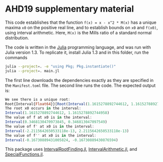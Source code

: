 # AHD19 supplementary material

This code establishes that the function `f(x) = x - x^2 * M(x)` has a unique
maxima `x0` on the positive real line, and to establish bounds on `x0` and
`f(x0)`, using interval arithmetic. Here, `M(x)` is the Mills ratio of a
standard normal distribution.

The code is written in the [Julia](https://julialang.org/) programming language,
and was run with Julia version 1.3. To replicate it, install Julia 1.3 and in
this folder, run the commands

```bash
julia --project=. -e "using Pkg; Pkg.instantiate()"
julia --project=. main.jl
```

The first line downloads the dependencies exactly as they are specified in the
`Manifest.toml` file. The second line runs the code. The expected output is:

```julia
We see there is a unique root:
Root{Interval{Float64}}[Root(Interval(1.1615278892744612, 1.1615278892744958), :unique)]
The root x0 occurs in the interval:
Interval(1.1615278892744612, 1.1615278892744958)
The value of f at x0 is in the interval:
Interval(0.3468130470973845, 0.346813047097549)
The value of f' at x0 is in the interval:
Interval(-2.2115642650533118e-13, 2.2115642650533118e-13)
The value of f'' at x0 is in the interval:
Interval(-0.16730889431005824, -0.16730889430876594)
```

This package uses
[IntervalRootFinding.jl](https://github.com/JuliaIntervals/IntervalRootFinding.jl),
[IntervalArithmetic.jl](https://github.com/JuliaIntervals/IntervalArithmetic.jl),
and [SpecialFunctions.jl](https://github.com/JuliaMath/SpecialFunctions.jl).
